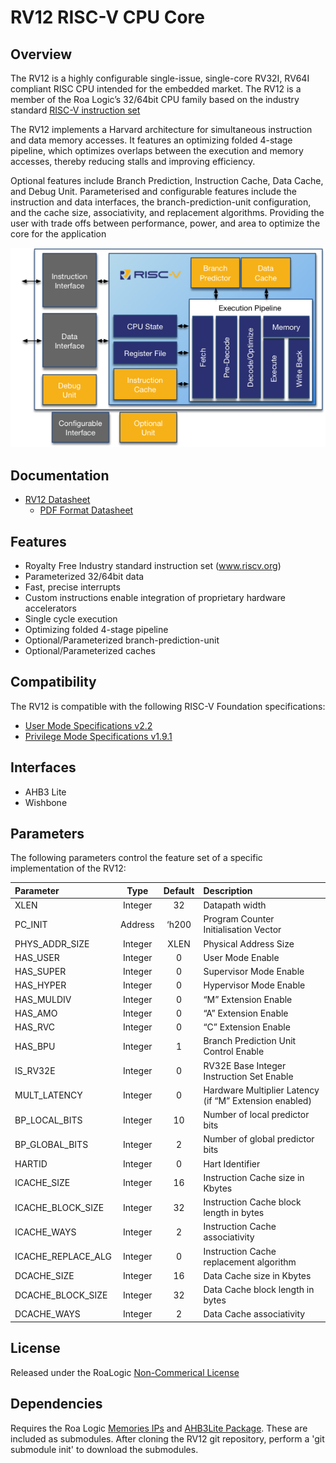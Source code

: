 # RV12 RISC-V CPU Core

## Overview

The RV12 is a highly configurable single-issue, single-core RV32I, RV64I compliant RISC CPU intended for the embedded market. The RV12 is a member of the Roa Logic’s 32/64bit CPU family based on the industry standard [RISC-V instruction set](https://riscv.org/)

The RV12 implements a Harvard architecture for simultaneous instruction and data memory accesses. It features an optimizing folded 4-stage pipeline, which optimizes overlaps between the execution and memory accesses, thereby reducing stalls and improving efficiency.

Optional features include Branch Prediction, Instruction Cache, Data Cache, and Debug Unit. Parameterised and configurable features include the instruction and data interfaces, the branch-prediction-unit configuration, and the cache size, associativity, and replacement algorithms. Providing the user with trade offs between performance, power, and area to optimize the core for the application

![RV12 RISC-V Architecture](assets/img/RV12_Arch.png)

## Documentation

- [RV12 Datasheet](DATASHEET.md)
  - [PDF Format Datasheet](docs/RoaLogic_RV12_RISCV_Datasheet.pdf)

## Features

- Royalty Free Industry standard instruction set (www.riscv.org)
- Parameterized 32/64bit data
- Fast, precise interrupts
- Custom instructions enable integration of proprietary hardware accelerators
- Single cycle execution
- Optimizing folded 4-stage pipeline
- Optional/Parameterized branch-prediction-unit
- Optional/Parameterized caches

## Compatibility

The RV12 is compatible with the following RISC-V Foundation  specifications:

- [User Mode Specifications v2.2](https://github.com/riscv/riscv-isa-manual/releases/download/riscv-user-2.2/riscv-spec-v2.2.pdf)
- [Privilege Mode Specifications v1.9.1](https://github.com/riscv/riscv-isa-manual/blob/master/release/riscv-privileged-v1.9.1.pdf)

## Interfaces

- AHB3 Lite
- Wishbone

## Parameters

The following parameters control the feature set of a specific implementation of the RV12:

| Parameter          |  Type   | Default | Description                              |
| :----------------- | :-----: | :-----: | :--------------------------------------- |
| XLEN               | Integer |   32    | Datapath width                           |
| PC_INIT            | Address |  ‘h200  | Program Counter Initialisation Vector    |
| PHYS_ADDR_SIZE     | Integer |  XLEN   | Physical Address Size                    |
| HAS_USER           | Integer |    0    | User Mode Enable                         |
| HAS_SUPER          | Integer |    0    | Supervisor Mode Enable                   |
| HAS_HYPER          | Integer |    0    | Hypervisor Mode Enable                   |
| HAS_MULDIV         | Integer |    0    | “M” Extension Enable                     |
| HAS_AMO            | Integer |    0    | “A” Extension Enable                     |
| HAS_RVC            | Integer |    0    | “C” Extension Enable                     |
| HAS_BPU            | Integer |    1    | Branch Prediction Unit Control Enable    |
| IS_RV32E           | Integer |    0    | RV32E Base Integer Instruction Set Enable |
| MULT_LATENCY       | Integer |    0    | Hardware Multiplier Latency (if “M” Extension enabled) |
| BP_LOCAL_BITS      | Integer |   10    | Number of local predictor bits           |
| BP_GLOBAL_BITS     | Integer |    2    | Number of global predictor bits          |
| HARTID             | Integer |    0    | Hart Identifier                          |
| ICACHE_SIZE        | Integer |   16    | Instruction Cache size in Kbytes         |
| ICACHE_BLOCK_SIZE  | Integer |   32    | Instruction Cache block length in bytes  |
| ICACHE_WAYS        | Integer |    2    | Instruction Cache associativity          |
| ICACHE_REPLACE_ALG | Integer |    0    | Instruction Cache replacement algorithm  |
| DCACHE_SIZE        | Integer |   16    | Data Cache size in Kbytes                |
| DCACHE_BLOCK_SIZE  | Integer |   32    | Data Cache block length in bytes         |
| DCACHE_WAYS        | Integer |    2    | Data Cache associativity                 |

## License

Released under the RoaLogic [Non-Commerical License](/LICENSE.md)

## Dependencies
Requires the Roa Logic [Memories IPs]() and [AHB3Lite Package](). These are included as submodules.
After cloning the RV12 git repository, perform a 'git submodule init' to download the submodules.
